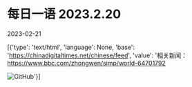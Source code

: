 # 每日一语 2023.2.20

2023-02-21

[{'type': 'text/html', 'language': None, 'base': 'https://chinadigitaltimes.net/chinese/feed', 'value': '相关新闻：https://www.bbc.com/zhongwen/simp/world-64701792

![GitHub](https://chinadigitaltimes.net/chinese/files/2023/02/image-1676954540880.png)'}]